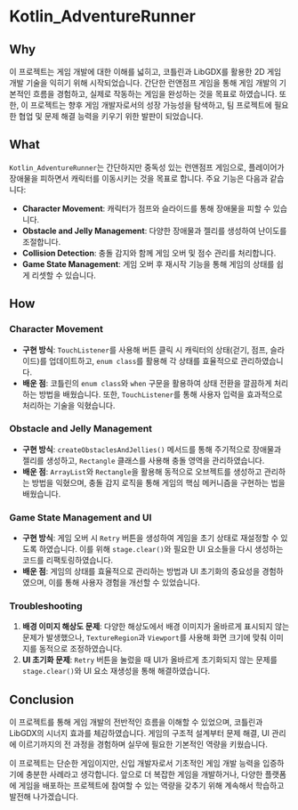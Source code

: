 # Kotlin_AdventureRunner

## Why
이 프로젝트는 게임 개발에 대한 이해를 넓히고, 코틀린과 LibGDX를 활용한 2D 게임 개발 기술을 익히기 위해 시작되었습니다. 간단한 런앤점프 게임을 통해 게임 개발의 기본적인 흐름을 경험하고, 실제로 작동하는 게임을 완성하는 것을 목표로 하였습니다. 또한, 이 프로젝트는 향후 게임 개발자로서의 성장 가능성을 탐색하고, 팀 프로젝트에 필요한 협업 및 문제 해결 능력을 키우기 위한 발판이 되었습니다.

## What
`Kotlin_AdventureRunner`는 간단하지만 중독성 있는 런앤점프 게임으로, 플레이어가 장애물을 피하면서 캐릭터를 이동시키는 것을 목표로 합니다. 주요 기능은 다음과 같습니다:
- **Character Movement**: 캐릭터가 점프와 슬라이드를 통해 장애물을 피할 수 있습니다.
- **Obstacle and Jelly Management**: 다양한 장애물과 젤리를 생성하여 난이도를 조절합니다.
- **Collision Detection**: 충돌 감지와 함께 게임 오버 및 점수 관리를 처리합니다.
- **Game State Management**: 게임 오버 후 재시작 기능을 통해 게임의 상태를 쉽게 리셋할 수 있습니다.

## How

### Character Movement
- **구현 방식**: `TouchListener`를 사용해 버튼 클릭 시 캐릭터의 상태(걷기, 점프, 슬라이드)를 업데이트하고, `enum class`를 활용해 각 상태를 효율적으로 관리하였습니다.
- **배운 점**: 코틀린의 `enum class`와 `when` 구문을 활용하여 상태 전환을 깔끔하게 처리하는 방법을 배웠습니다. 또한, `TouchListener`를 통해 사용자 입력을 효과적으로 처리하는 기술을 익혔습니다.

### Obstacle and Jelly Management
- **구현 방식**: `createObstaclesAndJellies()` 메서드를 통해 주기적으로 장애물과 젤리를 생성하고, `Rectangle` 클래스를 사용해 충돌 영역을 관리하였습니다.
- **배운 점**: `ArrayList`와 `Rectangle`을 활용해 동적으로 오브젝트를 생성하고 관리하는 방법을 익혔으며, 충돌 감지 로직을 통해 게임의 핵심 메커니즘을 구현하는 법을 배웠습니다.

### Game State Management and UI
- **구현 방식**: 게임 오버 시 `Retry` 버튼을 생성하여 게임을 초기 상태로 재설정할 수 있도록 하였습니다. 이를 위해 `stage.clear()`와 필요한 UI 요소들을 다시 생성하는 코드를 리팩토링하였습니다.
- **배운 점**: 게임의 상태를 효율적으로 관리하는 방법과 UI 초기화의 중요성을 경험하였으며, 이를 통해 사용자 경험을 개선할 수 있었습니다.

### Troubleshooting
1. **배경 이미지 해상도 문제**: 다양한 해상도에서 배경 이미지가 올바르게 표시되지 않는 문제가 발생했으나, `TextureRegion`과 `Viewport`를 사용해 화면 크기에 맞춰 이미지를 동적으로 조정하였습니다.
2. **UI 초기화 문제**: `Retry` 버튼을 눌렀을 때 UI가 올바르게 초기화되지 않는 문제를 `stage.clear()`와 UI 요소 재생성을 통해 해결하였습니다.

## Conclusion
이 프로젝트를 통해 게임 개발의 전반적인 흐름을 이해할 수 있었으며, 코틀린과 LibGDX의 시너지 효과를 체감하였습니다. 게임의 구조적 설계부터 문제 해결, UI 관리에 이르기까지의 전 과정을 경험하며 실무에 필요한 기본적인 역량을 키웠습니다. 

이 프로젝트는 단순한 게임이지만, 신입 개발자로서 기초적인 게임 개발 능력을 입증하기에 충분한 사례라고 생각합니다. 앞으로 더 복잡한 게임을 개발하거나, 다양한 플랫폼에 게임을 배포하는 프로젝트에 참여할 수 있는 역량을 갖추기 위해 계속해서 학습하고 발전해 나가겠습니다.
